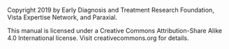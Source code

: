 Copyright 2019 by Early Diagnosis and Treatment Research Foundation, Vista Expertise Network, and Paraxial.

This manual is licensed under a Creative Commons Attribution-Share Alike 4.0 International license. Visit creativecommons.org for details.